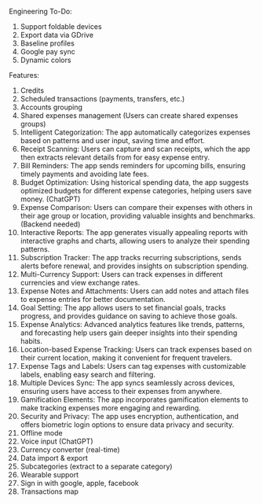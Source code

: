 Engineering To-Do:

1) Support foldable devices
2) Export data via GDrive
3) Baseline profiles
4) Google pay sync
5) Dynamic colors

Features:

1) Credits
2) Scheduled transactions (payments, transfers, etc.)
3) Accounts grouping
4) Shared expenses management (Users can create shared expenses groups)
5) Intelligent Categorization: The app automatically categorizes expenses based on patterns and user input, saving time and effort.
6) Receipt Scanning: Users can capture and scan receipts, which the app then extracts relevant details from for easy expense entry.
7) Bill Reminders: The app sends reminders for upcoming bills, ensuring timely payments and avoiding late fees.
8) Budget Optimization: Using historical spending data, the app suggests optimized budgets for different expense categories, helping users save money. (ChatGPT)
9) Expense Comparison: Users can compare their expenses with others in their age group or location, providing valuable insights and benchmarks. (Backend needed)
10) Interactive Reports: The app generates visually appealing reports with interactive graphs and charts, allowing users to analyze their spending patterns.
11) Subscription Tracker: The app tracks recurring subscriptions, sends alerts before renewal, and provides insights on subscription spending.
12) Multi-Currency Support: Users can track expenses in different currencies and view exchange rates.
13) Expense Notes and Attachments: Users can add notes and attach files to expense entries for better documentation.
14) Goal Setting: The app allows users to set financial goals, tracks progress, and provides guidance on saving to achieve those goals.
15) Expense Analytics: Advanced analytics features like trends, patterns, and forecasting help users gain deeper insights into their spending habits.
16) Location-based Expense Tracking: Users can track expenses based on their current location, making it convenient for frequent travelers.
17) Expense Tags and Labels: Users can tag expenses with customizable labels, enabling easy search and filtering.
18) Multiple Devices Sync: The app syncs seamlessly across devices, ensuring users have access to their expenses from anywhere.
19) Gamification Elements: The app incorporates gamification elements to make tracking expenses more engaging and rewarding.
20) Security and Privacy: The app uses encryption, authentication, and offers biometric login options to ensure data privacy and security.
21) Offline mode
22) Voice input (ChatGPT)
23) Currency converter (real-time)
24) Data import & export
25) Subcategories (extract to a separate category)
26) Wearable support
27) Sign in with google, apple, facebook
28) Transactions map
